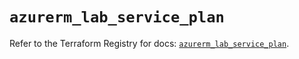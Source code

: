 # `azurerm_lab_service_plan`

Refer to the Terraform Registry for docs: [`azurerm_lab_service_plan`](https://registry.terraform.io/providers/hashicorp/azurerm/3.107.0/docs/resources/lab_service_plan).
